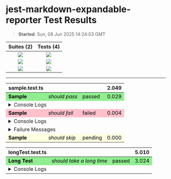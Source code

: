 # jest-markdown-expandable-reporter Test Results

> **Started**: Sun, 08 Jun 2025 14:24:03 GMT

<center>
  
|Suites (2)|Tests (4)|
|:-:|:-:|
|![](https://img.shields.io/badge/Passed-1-green) | ![](https://img.shields.io/badge/Passed-2-green)|
|![](https://img.shields.io/badge/Failed-1-red) | ![](https://img.shields.io/badge/Failed-1-red)|
|![](https://img.shields.io/badge/Pending-0-lightgrey) | ![](https://img.shields.io/badge/Pending-1-orange)|

---

  <table>
    <thead>
      <tr>
        <th>sample.test.ts</th>
        <th></th>
        <th></th>
        <th>2.049</th>
      </tr>
    </thead>
    <tbody>
      <tr style="background-color: lightgreen; color: black">
        <td><strong>Sample</strong></td>
        <td><i>should pass</i></td>
        <td>passed</td>
        <td>0.029</td>
      </tr>
      <tr>
        <td colspan="4">
          <details>
            <summary>Console Logs</summary>
            <pre>
<code>console.log</code>
&nbsp;&nbsp;This should pass
&nbsp;&nbsp;at Object.&lt;anonymous&gt; (/home/samsike/Projects/jest-markdown-expand-reporter/src/__tests__/sample.test.ts:3:13)</pre>
          </details>
        </td>
      </tr>
      <tr style="background-color: pink; color: black">
        <td><strong>Sample</strong></td>
        <td><i>should fail</i></td>
        <td>failed</td>
        <td>0.004</td>
      </tr>
      <tr>
        <td colspan="4">
          <details>
            <summary>Console Logs</summary>
            <pre>
<code>console.log</code>
&nbsp;&nbsp;This should fail
&nbsp;&nbsp;at Object.&lt;anonymous&gt; (/home/samsike/Projects/jest-markdown-expand-reporter/src/__tests__/sample.test.ts:8:13)
<code>console.debug</code>
&nbsp;&nbsp;This should fail
&nbsp;&nbsp;at Object.&lt;anonymous&gt; (/home/samsike/Projects/jest-markdown-expand-reporter/src/__tests__/sample.test.ts:9:13)</pre>
          </details>
        </td>
      </tr>
      <tr>
        <td colspan="4">
          <details>
            <summary>Failure Messages</summary>
            <pre>Error: expect(received).toBe(expected) // Object.is equality

Expected: 3
Received: 2
at Object.&lt;anonymous&gt; (/home/samsike/Projects/jest-markdown-expand-reporter/src/**tests**/sample.test.ts:10:19)
at Promise.then.completed (/home/samsike/Projects/jest-markdown-expand-reporter/node_modules/jest-circus/build/utils.js:298:28)
at new Promise (&lt;anonymous&gt;)
at callAsyncCircusFn (/home/samsike/Projects/jest-markdown-expand-reporter/node_modules/jest-circus/build/utils.js:231:10)
at \_callCircusTest (/home/samsike/Projects/jest-markdown-expand-reporter/node_modules/jest-circus/build/run.js:316:40)
at processTicksAndRejections (node:internal/process/task_queues:95:5)
at \_runTest (/home/samsike/Projects/jest-markdown-expand-reporter/node_modules/jest-circus/build/run.js:252:3)
at \_runTestsForDescribeBlock (/home/samsike/Projects/jest-markdown-expand-reporter/node_modules/jest-circus/build/run.js:126:9)
at \_runTestsForDescribeBlock (/home/samsike/Projects/jest-markdown-expand-reporter/node_modules/jest-circus/build/run.js:121:9)
at run (/home/samsike/Projects/jest-markdown-expand-reporter/node_modules/jest-circus/build/run.js:71:3)
at runAndTransformResultsToJestFormat (/home/samsike/Projects/jest-markdown-expand-reporter/node_modules/jest-circus/build/legacy-code-todo-rewrite/jestAdapterInit.js:122:21)
at jestAdapter (/home/samsike/Projects/jest-markdown-expand-reporter/node_modules/jest-circus/build/legacy-code-todo-rewrite/jestAdapter.js:79:19)
at runTestInternal (/home/samsike/Projects/jest-markdown-expand-reporter/node_modules/jest-runner/build/runTest.js:367:16)
at runTest (/home/samsike/Projects/jest-markdown-expand-reporter/node_modules/jest-runner/build/runTest.js:444:34)
at Object.worker (/home/samsike/Projects/jest-markdown-expand-reporter/node_modules/jest-runner/build/testWorker.js:106:12)</pre>

</details>
</td>
</tr>
<tr style="background-color: lightyellow; color: black">
<td><strong>Sample</strong></td>
<td><i>should skip</i></td>
<td>pending</td>
<td>0.000</td>
</tr>
</tbody>

  </table>
  <table>
    <thead>
      <tr>
        <th>longTest.test.ts</th>
        <th></th>
        <th></th>
        <th>5.010</th>
      </tr>
    </thead>
    <tbody>
      <tr style="background-color: lightgreen; color: black">
        <td><strong>Long Test</strong></td>
        <td><i>should take a long time</i></td>
        <td>passed</td>
        <td>3.024</td>
      </tr>
      <tr>
        <td colspan="4">
          <details>
            <summary>Console Logs</summary>
            <pre>
<code>console.log</code>
&nbsp;&nbsp;This test takes a long time
&nbsp;&nbsp;at Object.&lt;anonymous&gt; (/home/samsike/Projects/jest-markdown-expand-reporter/src/__tests__/longTest.test.ts:9:13)
<code>console.log</code>
&nbsp;&nbsp;Finished sleeping
&nbsp;&nbsp;at Object.&lt;anonymous&gt; (/home/samsike/Projects/jest-markdown-expand-reporter/src/__tests__/longTest.test.ts:12:13)</pre>
          </details>
        </td>
      </tr>
    </tbody>
  </table>
</center>
